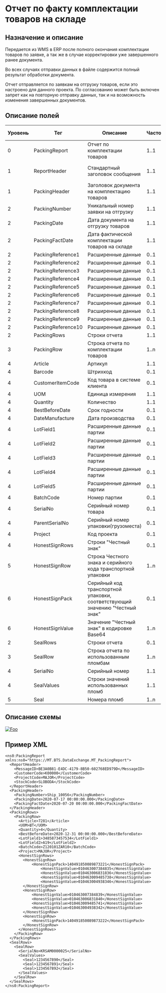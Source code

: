 # Отчет по факту комплектации товаров на складе

## Назначение и описание
Передается из WMS в ERP после полного окончания комплектации товаров по заявке, а так же в случае корректировки уже завершенного ранее документа.

Во всех случаях отправки данных в файле содержится полный результат обработки документа.

Отчет отправляется по заявкам на отгрузку товаров, если это настроено для данного проекта. По согласованию может быть включен запрет как на повторную отправку данных, так и на возможность изменения завершенных документов.

## Описание полей

Уровень | Тег | Описание | Частота | Тип данных | Размер поля | Комментарий
--------|-----|----------|---------|------------|-------------|------------ 
0       | PackingReport   | Отчет по комплектации товаров                                               | 1..1    |            |             |                           
1       | ReportHeader    | Стандартный заголовок сообщения                                             | 1..1    |            |             | Общая структура сообщения 
1       | PackingHeader   | Заголовок документа на комплектацию товаров                                 | 1..1    |            |             |                           
2       | PackingNumber   | Уникальный номер заявки на отгрузку                                         | 1..1    | String     | 50          |                           
2       | PackingDate     | Дата документа на отгрузку товаров                                          | 1..1    | DateTime   |             |
2       | PackingFactDate | Дата фактической комплектации товаров на складе                             | 1..1    | DateTime   |             |
2       | PackingReference1 | Расширенные данные        	     | 0..1    | String     | 80          |
2       | PackingReference2 | Расширенные данные        	     | 0..1    | String     | 80          |
2       | PackingReference3 | Расширенные данные        	     | 0..1    | String     | 80          |
2       | PackingReference4 | Расширенные данные        	     | 0..1    | String     | 80          |
2       | PackingReference5 | Расширенные данные        	     | 0..1    | String     | 80          |
2       | PackingReference6 | Расширенные данные        	     | 0..1    | String     | 80          |
2       | PackingReference7 | Расширенные данные        	     | 0..1    | String     | 80          |
2       | PackingReference8 | Расширенные данные        	     | 0..1    | String     | 80          |
2       | PackingReference9 | Расширенные данные        	     | 0..1    | String     | 80          |
2       | PackingReference10 | Расширенные данные        	     | 0..1    | String     | 80          |
2       | PackingRows     | Строки отчета                                                               | 1..1    |            |             |                           
3       | PackingRow      | Строка отчета по комплектации товаров                                       | 1..n    |            |             |                           
4       | Article         | Артикул                                                                     | 1..1    | String     | 100         |
4       | Barcode         | Штрихкод                                                                    | 0..1    | String     | 100         |  
4       | CustomerItemCode| Код товара в системе клиента                                                | 0..1    | String     | 100         |  
4       | UOM             | Единица измерения                                                           | 1..1    | String     | 10          |                           
4       | Quantity        | Количество                                                                  | 1..1    | Decimal    |             |                           
4       | BestBeforeDate  | Срок годности                                                               | 0..1    | DateTime   |             |
4       | DateManufacture | Дата производства                                                           | 0..1    | DateTime   |             |
4       | LotField1       | Расширенные данные партии                                                   | 0..1    | String     | 100         |                           
4       | LotField2       | Расширенные данные партии                                                   | 0..1    | String     | 100         |                           
4       | LotField3       | Расширенные данные партии                                                   | 0..1    | String     | 100         |                           
4       | LotField4       | Расширенные данные партии                                                   | 0..1    | String     | 100         |                           
4       | LotField5       | Расширенные данные партии                                                   | 0..1    | String     | 100         |                           
4       | BatchCode       | Номер партии                                                                | 0..1    | String     | 100         |                           
4       | SerialNo        | Серийный номер товара                                                       | 0..1    | String     | 20          |
4       | ParentSerialNo  | Серийный номер упаковки(грузоместа)                                         | 0..1    | String     | 20          |  
4       | Project         | Код проекта                                                                 | 0..1    | String     | 20          |                           
4       | HonestSignRows  | Строки "Честный знак"                                                       | 0..1    |            |             |                           
5       | HonestSignRow   | Строка Честного знака и серийного кода транспортной упаковки                | 1..n    |            |             |                           
6       | HonestSignPack  | Серийный код транспортной упаковки, соответствующий значению "Честный знак" | 0..1    | String     | 20          |                           
6       | HonestSignValue | Значение "Честный знак" в кодировке Base64                                  | 1..n    | Base64     |             |                           
2       | SealRows | Строки отчета                                 					| 0..1    |            |             |             
3       | SealRow | Строка отчета по использованным пломбам                                  		| 1..n    |            |             |             
4       | SerialNo | Серийный номер                                   					| 1..1    | String     | 20          |             
4       | SealValues | Строки значений использованных пломб                                  		| 1..1    |            |             |             
5       | Seal | Номера пломб                                  						| 1..n    | String     | 20          |             


## Описание схемы
<a href="https://github.com/MajorTerminal/MTXML/blob/master/XSD/MT_PackingReport.xsd" rel="XSD">![Foo](https://user-images.githubusercontent.com/22858622/134012526-73d1b128-a2cd-4d14-8a13-10f81a57c04f.png)</a>

## Пример XML
```
<ns0:PackingReport xmlns:ns0="https://MT.BTS.DataExchange.MT_PackingReport">
  <ReportHeader>
    <MessageID>BE3A0B81-E4DC-4179-8B50-602768ED979D</MessageID>
    <CustomerCode>К00000</CustomerCode>
    <ProjectCode>MAJOR</ProjectCode>
    <StockCode>SLOBODA</StockCode>
  </ReportHeader>
  <PackingHeader>
    <PackingNumber>Ship_10056</PackingNumber>
    <PackingDate>2020-07-17 00:00:00.000</PackingDate>
    <PackingFactDate>2020-07-20 00:00:00.000</PackingFactDate>
  </PackingHeader>
  <PackingRows>
    <PackingRow>
      <Article>7281</Article>
      <UOM>ШТ</UOM>
      <Quantity>4</Quantity>
      <BestBeforeDate>2020-12-31 00:00:00.000</BestBeforeDate>
      <LotField1>3485873457534</LotField1>
      <LotField2>A19</LotField2>
      <BatchCode>Z120101ZAR10</BatchCode>
      <Project>MAJOR</Project>
      <HonestSignRows>
		<HonestSignRow>
			<HonestSignPack>140491850089873221</HonestSignPack>
        		<HonestSignValue>010463007384835</HonestSignValue>
        		<HonestSignValue>010463006831836</HonestSignValue>
        		<HonestSignValue>010463009485738</HonestSignValue>
        		<HonestSignValue>010463004938346</HonestSignValue>
		</HonestSignRow>
		<HonestSignRow>
        	<HonestSignValue>010463007384839</HonestSignValue>
        	<HonestSignValue>010463006831840</HonestSignValue>
        	<HonestSignValue>010463009485741</HonestSignValue>
        	<HonestSignValue>010463004938342</HonestSignValue>
		</HonestSignRow>
		<HonestSignRow>
			<HonestSignPack>140491850089873222</HonestSignPack>
		</HonestSignRow>
      </HonestSignRows>
    </PackingRow>
  </PackingRows>
  <SealRows>
    <SealRow>
      <SerialNo>KRSAM0000025</SerialNo>
      <SealValues>
        <Seal>1234567890</Seal>
        <Seal>1234567891</Seal>
        <Seal>1234567892</Seal>
      </SealValues>
    </SealRow>
  </SealRows>
</ns0:PackingReport>
```
